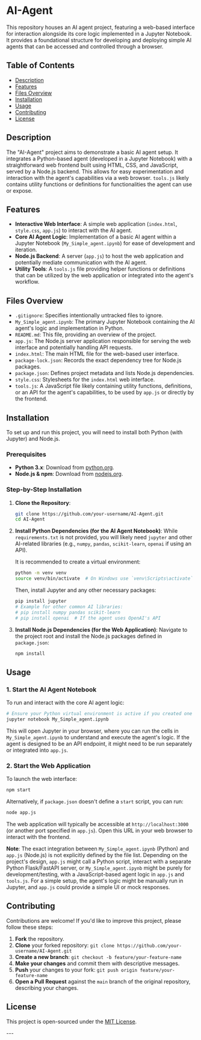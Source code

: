 # AI-Agent

This repository houses an AI agent project, featuring a web-based interface for interaction alongside its core logic implemented in a Jupyter Notebook. It provides a foundational structure for developing and deploying simple AI agents that can be accessed and controlled through a browser.

## Table of Contents

-   [Description](#description)
-   [Features](#features)
-   [Files Overview](#files-overview)
-   [Installation](#installation)
-   [Usage](#usage)
-   [Contributing](#contributing)
-   [License](#license)

## Description

The "AI-Agent" project aims to demonstrate a basic AI agent setup. It integrates a Python-based agent (developed in a Jupyter Notebook) with a straightforward web frontend built using HTML, CSS, and JavaScript, served by a Node.js backend. This allows for easy experimentation and interaction with the agent's capabilities via a web browser. `tools.js` likely contains utility functions or definitions for functionalities the agent can use or expose.

## Features

-   **Interactive Web Interface**: A simple web application (`index.html`, `style.css`, `app.js`) to interact with the AI agent.
-   **Core AI Agent Logic**: Implementation of a basic AI agent within a Jupyter Notebook (`My_Simple_agent.ipynb`) for ease of development and iteration.
-   **Node.js Backend**: A server (`app.js`) to host the web application and potentially mediate communication with the AI agent.
-   **Utility Tools**: A `tools.js` file providing helper functions or definitions that can be utilized by the web application or integrated into the agent's workflow.

## Files Overview

-   `.gitignore`: Specifies intentionally untracked files to ignore.
-   `My_Simple_agent.ipynb`: The primary Jupyter Notebook containing the AI agent's logic and implementation in Python.
-   `README.md`: This file, providing an overview of the project.
-   `app.js`: The Node.js server application responsible for serving the web interface and potentially handling API requests.
-   `index.html`: The main HTML file for the web-based user interface.
-   `package-lock.json`: Records the exact dependency tree for Node.js packages.
-   `package.json`: Defines project metadata and lists Node.js dependencies.
-   `style.css`: Stylesheets for the `index.html` web interface.
-   `tools.js`: A JavaScript file likely containing utility functions, definitions, or an API for the agent's capabilities, to be used by `app.js` or directly by the frontend.

## Installation

To set up and run this project, you will need to install both Python (with Jupyter) and Node.js.

### Prerequisites

-   **Python 3.x**: Download from [python.org](https://www.python.org/downloads/).
-   **Node.js & npm**: Download from [nodejs.org](https://nodejs.org/en/download/).

### Step-by-Step Installation

1.  **Clone the Repository**:
    ```bash
    git clone https://github.com/your-username/AI-Agent.git
    cd AI-Agent
    ```

2.  **Install Python Dependencies (for the AI Agent Notebook)**:
    While `requirements.txt` is not provided, you will likely need `jupyter` and other AI-related libraries (e.g., `numpy`, `pandas`, `scikit-learn`, `openai` if using an API).

    It is recommended to create a virtual environment:
    ```bash
    python -m venv venv
    source venv/bin/activate  # On Windows use `venv\Scripts\activate`
    ```
    Then, install Jupyter and any other necessary packages:
    ```bash
    pip install jupyter
    # Example for other common AI libraries:
    # pip install numpy pandas scikit-learn
    # pip install openai  # If the agent uses OpenAI's API
    ```

3.  **Install Node.js Dependencies (for the Web Application)**:
    Navigate to the project root and install the Node.js packages defined in `package.json`:
    ```bash
    npm install
    ```

## Usage

### 1. Start the AI Agent Notebook

To run and interact with the core AI agent logic:

```bash
# Ensure your Python virtual environment is active if you created one
jupyter notebook My_Simple_agent.ipynb
```
This will open Jupyter in your browser, where you can run the cells in `My_Simple_agent.ipynb` to understand and execute the agent's logic. If the agent is designed to be an API endpoint, it might need to be run separately or integrated into `app.js`.

### 2. Start the Web Application

To launch the web interface:

```bash
npm start
```
Alternatively, if `package.json` doesn't define a `start` script, you can run:
```bash
node app.js
```

The web application will typically be accessible at `http://localhost:3000` (or another port specified in `app.js`). Open this URL in your web browser to interact with the frontend.

**Note**: The exact integration between `My_Simple_agent.ipynb` (Python) and `app.js` (Node.js) is not explicitly defined by the file list. Depending on the project's design, `app.js` might call a Python script, interact with a separate Python Flask/FastAPI server, or `My_Simple_agent.ipynb` might be purely for development/testing, with a JavaScript-based agent logic in `app.js` and `tools.js`. For a simple setup, the agent's logic might be manually run in Jupyter, and `app.js` could provide a simple UI or mock responses.

## Contributing

Contributions are welcome! If you'd like to improve this project, please follow these steps:

1.  **Fork** the repository.
2.  **Clone** your forked repository: `git clone https://github.com/your-username/AI-Agent.git`
3.  **Create a new branch**: `git checkout -b feature/your-feature-name`
4.  **Make your changes** and commit them with descriptive messages.
5.  **Push** your changes to your fork: `git push origin feature/your-feature-name`
6.  **Open a Pull Request** against the `main` branch of the original repository, describing your changes.

## License

This project is open-sourced under the [MIT License](LICENSE).

---</pre>